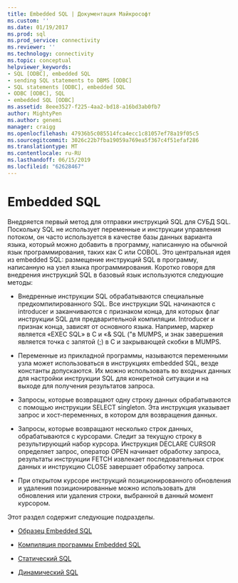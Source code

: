 ```yaml
---
title: Embedded SQL | Документация Майкрософт
ms.custom: ''
ms.date: 01/19/2017
ms.prod: sql
ms.prod_service: connectivity
ms.reviewer: ''
ms.technology: connectivity
ms.topic: conceptual
helpviewer_keywords:
- SQL [ODBC], embedded SQL
- sending SQL statements to DBMS [ODBC]
- SQL statements [ODBC], embedded SQL
- ODBC [ODBC], SQL
- embedded SQL [ODBC]
ms.assetid: 8eee3527-f225-4aa2-bd18-a16bd3ab0fb7
author: MightyPen
ms.author: genemi
manager: craigg
ms.openlocfilehash: 47936b5c085514fca4ecc1c81057ef78a19f05c5
ms.sourcegitcommit: 3026c22b7fba19059a769ea5f367c4f51efaf286
ms.translationtype: MT
ms.contentlocale: ru-RU
ms.lasthandoff: 06/15/2019
ms.locfileid: "62628467"
---
```

# <a name="embedded-sql"></a>Embedded SQL
Внедряется первый метод для отправки инструкций SQL для СУБД SQL. Поскольку SQL не использует переменные и инструкции управления потоком, он часто используется в качестве базы данных варианта языка, который можно добавить в программу, написанную на обычной язык программирования, таких как C или COBOL. Это центральная идея из embedded SQL: размещение инструкций SQL в программу, написанную на узел языка программирования. Коротко говоря для внедрения инструкций SQL в базовый язык используются следующие методы:  
  
-   Внедренные инструкции SQL обрабатываются специальные предкомпилированного SQL. Все инструкции SQL начинаются с introducer и заканчиваются с признаком конца, для которых флаг инструкции SQL для предварительной компиляции. Introducer и признак конца, зависят от основного языка. Например, маркер является «EXEC SQL» в C и «& SQL ("в MUMPS, и знак завершения является точка с запятой (;) в C и закрывающей скобки в MUMPS.  
  
-   Переменные из прикладной программы, называются переменными узла может использоваться в инструкциях embedded SQL, везде константы допускаются. Их можно использовать во входных данных для настройки инструкции SQL для конкретной ситуации и на выходе для получения результатов запроса.  
  
-   Запросы, которые возвращают одну строку данных обрабатываются с помощью инструкции SELECT singleton. Эта инструкция указывает запрос и хост-переменных, в котором для возвращения данных.  
  
-   Запросы, которые возвращают несколько строк данных, обрабатываются с курсорами. Следит за текущую строку в результирующий набор курсора. Инструкция DECLARE CURSOR определяет запрос, оператор OPEN начинает обработку запроса, результаты инструкции FETCH извлекает последовательных строк данных и инструкцию CLOSE завершает обработку запроса.  
  
-   При открытом курсоре инструкций позиционированного обновления и удаления позиционированные можно использовать для обновления или удаления строки, выбранной в данный момент курсором.  
  
 Этот раздел содержит следующие подразделы.  
  
-   [Образец Embedded SQL](../../odbc/reference/embedded-sql-example.md)  
  
-   [Компиляция программы Embedded SQL](../../odbc/reference/compiling-an-embedded-sql-program.md)  
  
-   [Статический SQL](../../odbc/reference/static-sql.md)  
  
-   [Динамический SQL](../../odbc/reference/dynamic-sql.md)
